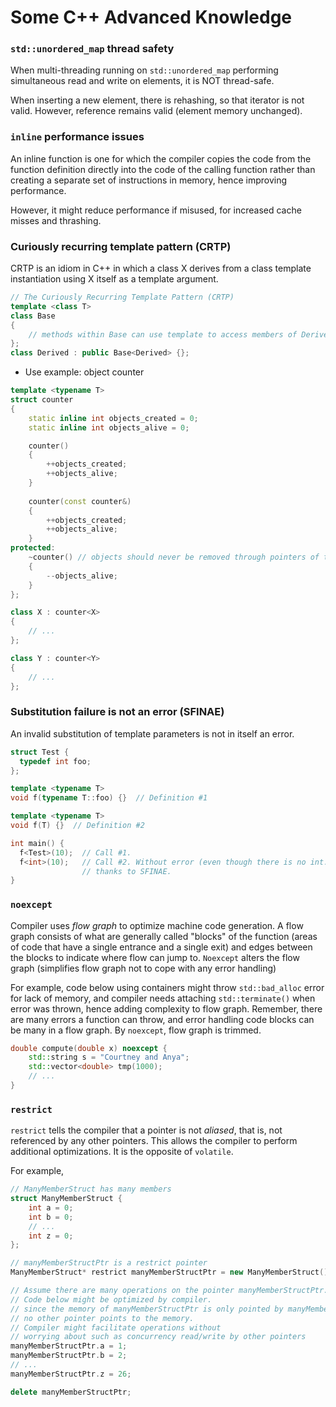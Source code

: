 # Some C++ Advanced Knowledge

### `std::unordered_map` thread safety

When multi-threading running on `std::unordered_map` performing simultaneous read and write on elements, it is NOT thread-safe.

When inserting a new element, there is rehashing, so that iterator is not valid. However, reference remains valid (element memory unchanged).

### `inline` performance issues

An inline function is one for which the compiler copies the code from the function definition directly into the code of the calling function rather than creating a separate set of instructions in memory, hence improving performance.

However, it might reduce performance if misused, for increased cache misses and thrashing.


### Curiously recurring template pattern (CRTP)

CRTP is an idiom in C++ in which a class X derives from a class template instantiation using X itself as a template argument.

```cpp
// The Curiously Recurring Template Pattern (CRTP)
template <class T>
class Base
{
    // methods within Base can use template to access members of Derived
};
class Derived : public Base<Derived> {};
```

* Use example: object counter

```cpp
template <typename T>
struct counter
{
    static inline int objects_created = 0;
    static inline int objects_alive = 0;

    counter()
    {
        ++objects_created;
        ++objects_alive;
    }
    
    counter(const counter&)
    {
        ++objects_created;
        ++objects_alive;
    }
protected:
    ~counter() // objects should never be removed through pointers of this type
    {
        --objects_alive;
    }
};

class X : counter<X>
{
    // ...
};

class Y : counter<Y>
{
    // ...
};
```

### Substitution failure is not an error (SFINAE) 

An invalid substitution of template parameters is not in itself an error.

```cpp
struct Test {
  typedef int foo;
};

template <typename T>
void f(typename T::foo) {}  // Definition #1

template <typename T>
void f(T) {}  // Definition #2

int main() {
  f<Test>(10);  // Call #1.
  f<int>(10);   // Call #2. Without error (even though there is no int::foo)
                // thanks to SFINAE.
}
```

### `noexcept`

Compiler uses *flow graph* to optimize machine code generation. A flow graph consists of what are generally called "blocks" of the function (areas of code that have a single entrance and a single exit) and edges between the blocks to indicate where flow can jump to. `Noexcept` alters the flow graph (simplifies flow graph not to cope with any error handling)

For example, code below using containers might throw `std::bad_alloc` error for lack of memory, and compiler needs attaching `std::terminate()` when error was thrown, hence adding complexity to flow graph. Remember, there are many errors a function can throw, and error handling code blocks can be many in a flow graph. By `noexcept`, flow graph is trimmed. 
```cpp
double compute(double x) noexcept {
    std::string s = "Courtney and Anya";
    std::vector<double> tmp(1000);
    // ...
}
```

### `restrict`

`restrict` tells the compiler that a pointer is not *aliased*, that is, not referenced by any other pointers. This allows the compiler to perform additional optimizations. It is the opposite of `volatile`.

For example, 
```cpp
// ManyMemberStruct has many members
struct ManyMemberStruct {
    int a = 0;
    int b = 0;
    // ...
    int z = 0;
};

// manyMemberStructPtr is a restrict pointer
ManyMemberStruct* restrict manyMemberStructPtr = new ManyMemberStruct();

// Assume there are many operations on the pointer manyMemberStructPtr.
// Code below might be optimized by compiler.
// since the memory of manyMemberStructPtr is only pointed by manyMemberStructPtr,
// no other pointer points to the memory.
// Compiler might facilitate operations without 
// worrying about such as concurrency read/write by other pointers
manyMemberStructPtr.a = 1;
manyMemberStructPtr.b = 2;
// ...
manyMemberStructPtr.z = 26;

delete manyMemberStructPtr;
```